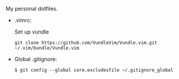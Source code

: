My personal dotfiles.

*   .vimrc:

    Set up vundle

    ```git clone https://github.com/VundleVim/Vundle.vim.git ~/.vim/bundle/Vundle.vim```

* Global .gitignore:

    ```$ git config --global core.excludesfile ~/.gitignore_global```

